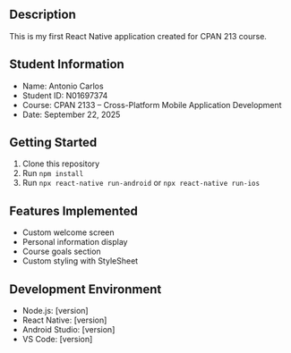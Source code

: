 ## Description
This is my first React Native application created for CPAN 213 course.

## Student Information
- Name: Antonio Carlos
- Student ID: N01697374
- Course: CPAN 2133 – Cross-Platform Mobile Application Development
- Date: September 22, 2025

## Getting Started
1. Clone this repository
2. Run `npm install`
3. Run `npx react-native run-android` or `npx react-native run-ios`

## Features Implemented
- Custom welcome screen
- Personal information display
- Course goals section
- Custom styling with StyleSheet

## Development Environment
- Node.js: [version]
- React Native: [version]
- Android Studio: [version]
- VS Code: [version]
